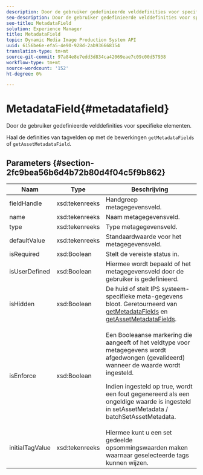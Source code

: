 ```yaml
---
description: Door de gebruiker gedefinieerde velddefinities voor specifieke elementen.
seo-description: Door de gebruiker gedefinieerde velddefinities voor specifieke elementen.
seo-title: MetadataField
solution: Experience Manager
title: MetadataField
topic: Dynamic Media Image Production System API
uuid: 6156be6e-efa5-4e90-928d-2ab936668154
translation-type: tm+mt
source-git-commit: 97a84e8e7edd3d834ca42069eae7c09c00d57938
workflow-type: tm+mt
source-wordcount: '152'
ht-degree: 0%

---
```



# MetadataField{#metadatafield}

Door de gebruiker gedefinieerde velddefinities voor specifieke elementen.

Haal de definities van tagvelden op met de bewerkingen `getMetadataFields` of `getAssetMetadataField`.

## Parameters {#section-2fc9bea56b6d4b72b80d4f04c5f9b862}

<table id="table_04100BB8ABD84EF68B0A7CE3AD946414"> 
 <thead> 
  <tr> 
   <th colname="col1" class="entry"> Naam </th> 
   <th colname="col2" class="entry"> Type </th> 
   <th colname="col3" class="entry"> Beschrijving </th> 
  </tr> 
 </thead>
 <tbody> 
  <tr> 
   <td colname="col1"> <span class="codeph"> <span class="varname"> fieldHandle</span> </span> </td> 
   <td colname="col2"> <span class="codeph"> xsd:tekenreeks</span> </td> 
   <td colname="col3"> Handgreep metagegevensveld. </td> 
  </tr> 
  <tr> 
   <td colname="col1"> <span class="codeph"> <span class="varname"> name</span> </span> </td> 
   <td colname="col2"> <span class="codeph"> xsd:tekenreeks</span> </td> 
   <td colname="col3"> Naam metagegevensveld. </td> 
  </tr> 
  <tr> 
   <td colname="col1"> <span class="codeph"> <span class="varname"> type</span> </span> </td> 
   <td colname="col2"> <span class="codeph"> xsd:tekenreeks</span> </td> 
   <td colname="col3"> Type metagegevensveld. </td> 
  </tr> 
  <tr> 
   <td colname="col1"> <span class="codeph"> <span class="varname"> defaultValue</span> </span> </td> 
   <td colname="col2"> <span class="codeph"> xsd:tekenreeks</span> </td> 
   <td colname="col3"> Standaardwaarde voor het metagegevensveld. </td> 
  </tr> 
  <tr> 
   <td colname="col1"> <span class="codeph"> <span class="varname"> isRequired</span> </span> </td> 
   <td colname="col2"> <span class="codeph"> xsd:Boolean</span> </td> 
   <td colname="col3"> Stelt de vereiste status in. </td> 
  </tr> 
  <tr> 
   <td colname="col1"> <span class="codeph"> <span class="varname"> isUserDefined</span> </span> </td> 
   <td colname="col2"> <span class="codeph"> xsd:Boolean</span> </td> 
   <td colname="col3"> Hiermee wordt bepaald of het metagegevensveld door de gebruiker is gedefinieerd. </td> 
  </tr> 
  <tr> 
   <td colname="col1"><span class="codeph"> <span class="varname"> isHidden</span> </span> </td> 
   <td colname="col2"><span class="codeph"> xsd:Boolean</span> </td> 
   <td colname="col3">De huid of stelt IPS systeem-specifieke meta-gegevens bloot. Geretourneerd van <a href="../../operations/c-operations-intro/c-methods/r-get-metadata-fields.md#reference-170337127801401d9ea54bd4ccf28efe" format="dita" scope="local"> getMetadataFields</a> en <a href="../../operations/c-operations-intro/c-methods/r-get-asset-metadata-fields.md#reference-ea57f8e98d3e443da66114550b0d0a28" format="dita" scope="local"> getAssetMetadataFields</a>. </td> 
  </tr> 
  <tr> 
   <td colname="col1"><span class="codeph"><span class="varname"> isEnforce</span></span> </td> 
   <td colname="col2"><span class="codeph"> xsd:Boolean</span> </td> 
   <td colname="col3"> <p>Een Booleaanse markering die aangeeft of het veldtype voor metagegevens wordt afgedwongen (gevalideerd) wanneer de waarde wordt ingesteld. </p> <p>Indien ingesteld op true, wordt een fout gegenereerd als een ongeldige waarde is ingesteld in <span class="codeph"> setAssetMetadata</span> /<span class="codeph"> batchSetAssetMetadata</span>. </p> </td> 
  </tr> 
  <tr> 
   <td colname="col1"> <span class="codeph"> <span class="varname"> initialTagValue</span> </span> </td> 
   <td colname="col2"> <span class="codeph"> xsd:tekenreeks</span> </td> 
   <td colname="col3"> Hiermee kunt u een set gedeelde opsommingswaarden maken waarnaar geselecteerde tags kunnen wijzen. </td> 
  </tr> 
 </tbody> 
</table>

